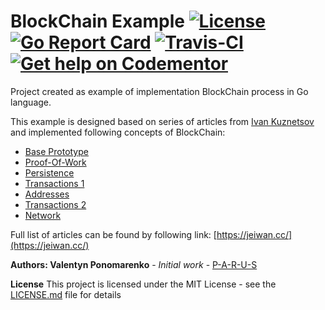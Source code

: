 # BlockChain Example [![License](https://img.shields.io/dub/l/vibe-d.svg)](https://opensource.org/licenses/MIT) [![Go Report Card](https://goreportcard.com/badge/github.com/P-A-R-U-S/BlockChain)](https://goreportcard.com/report/github.com/P-A-R-U-S/BlockChain) [![Travis-CI](https://travis-ci.org/P-A-R-U-S/BlockChain.svg?branch=master)](https://travis-ci.org/P-A-R-U-S/BlockChain) [![Get help on Codementor](https://cdn.codementor.io/badges/get_help_github.svg)](https://www.codementor.io/parus)

Project created as example of implementation BlockChain process in Go language.

This example is designed based on series of articles from [Ivan Kuznetsov](https://twitter.com/jeiwan7) and implemented following concepts of BlockChain:
* [Base Prototype](https://jeiwan.cc/posts/building-blockchain-in-go-part-1/)
* [Proof-Of-Work](https://jeiwan.cc/posts/building-blockchain-in-go-part-2/)
* [Persistence](https://jeiwan.cc/posts/building-blockchain-in-go-part-3/)
* [Transactions 1](https://jeiwan.cc/posts/building-blockchain-in-go-part-4/)
* [Addresses](https://jeiwan.cc/posts/building-blockchain-in-go-part-5/)
* [Transactions 2](https://jeiwan.cc/posts/building-blockchain-in-go-part-6/)
* [Network](https://jeiwan.cc/posts/building-blockchain-in-go-part-7/)

Full list of articles can be found by following link: [https://jeiwan.cc/](https://jeiwan.cc/)

**Authors: Valentyn Ponomarenko** - *Initial work* - [P-A-R-U-S](https://github.com/P-A-R-U-S)

**License** This project is licensed under the MIT License - see the [LICENSE.md](LICENSE.md) file for details